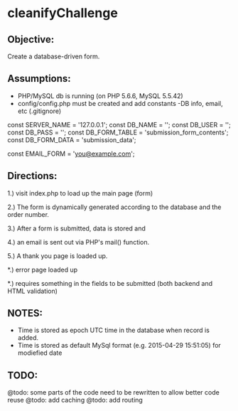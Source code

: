 # cleanifyChallenge
 
## Objective: 

Create a database-driven form.

## Assumptions:

* PHP/MySQL db is running (on PHP 5.6.6, MySQL 5.5.42)
* config/config.php must be created and add constants -DB info, email, etc (.gitignore)

 const SERVER_NAME = '127.0.0.1';
 const DB_NAME = '';
 const DB_USER = '';
 const DB_PASS = '';
 const DB_FORM_TABLE = 'submission_form_contents';
 const DB_FORM_DATA = 'submission_data';
 
 const EMAIL_FORM = 'you@example.com';
 
## Directions: 

 1.) visit index.php to load up the main page (form)
 
 2.) The form is dynamically generated according to the database and the order number.
 
 3.) After a form is submitted, data is stored and 
 
 4.) an email is sent out via PHP's mail() function.
 
 5.) A thank you page is loaded up.
 
 *.) error page loaded up 
 
 *.) requires something in the fields to be submitted (both backend and HTML validation)

## NOTES:

* Time is stored as epoch UTC time in the database when record is added.
* Time is stored as default MySql format (e.g. 2015-04-29 15:51:05) for modiefied date

## TODO:

@todo: some parts of the code need to be rewritten to allow better code reuse
@todo: add caching
@todo: add routing

